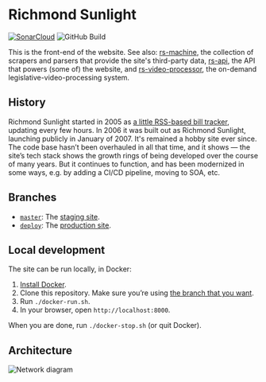 # Richmond Sunlight

[![SonarCloud](https://sonarcloud.io/api/project_badges/measure?project=openva_richmondsunlight.com&metric=sqale_rating)](https://sonarcloud.io/dashboard?id=openva_richmondsunlight.com) ![GitHub Build](https://github.com/openva/richmondsunlight.com/actions/workflows/deploy.yml/badge.svg)

This is the front-end of the website.  See also: [rs-machine](https://github.com/openva/rs-machine), the collection of scrapers and parsers that provide the site's third-party data, [rs-api](https://github.com/openva/rs-api), the API that powers (some of) the website, and [rs-video-processor](https://github.com/openva/rs-video-processor), the on-demand legislative-video-processing system.

## History

Richmond Sunlight started in 2005 as [a little RSS-based bill tracker](http://waldo.jaquith.org/bills/), updating every few hours. In 2006 it was built out as Richmond Sunlight, launching publicly in January of 2007. It's remained a hobby site ever since. The code base hasn’t been overhauled in all that time, and it shows — the site’s tech stack shows the growth rings of being developed over the course of many years. But it continues to function, and has been modernized in some ways, e.g. by adding a CI/CD pipeline, moving to SOA, etc.

## Branches

* [`master`](https://github.com/openva/richmondsunlight.com/tree/master): The [staging site](https://staging.richmondsunlight.com/).
* [`deploy`](https://github.com/openva/richmondsunlight.com/tree/deploy): The [production site](https://www.richmondsunlight.com/).

## Local development

The site can be run locally, in Docker:

1. [Install Docker](https://www.docker.com/products/docker-desktop).
1. Clone this repository. Make sure you’re using [the branch that you want](#branches).
1. Run `./docker-run.sh`.
1. In your browser, open `http://localhost:8000`.

When you are done, run `./docker-stop.sh` (or quit Docker).

## Architecture
![Network diagram](https://gist.githubusercontent.com/waldoj/b86e65bd8a14609849badefb85984ebf/raw/58012252ed5564fe6cf4b479df3fe8e2599786b9/rs_architecture.svg?sanitize=true)
